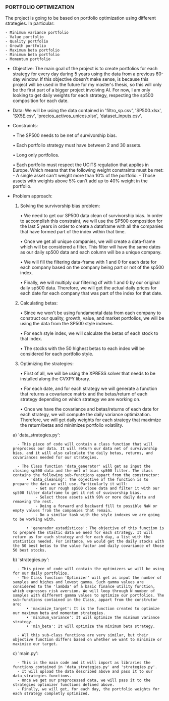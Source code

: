###  PORTFOLIO OPTIMIZATION

The project is going to be based on portfolio optimization using different strategies. In particular:

    - Minimum variance portfolio
    - Value portfolio
    - Quality portfolio
    - Growth portfolio
    - Maximum beta portfolio
    - Minimum beta portfolio
    - Momentum portfolio 

- Objective: The main goal of the project is to create portfolios for each strategy for every day during 5 years using the data from a previous 60-day window. If this objective doesn't make sense, is because this project will be used in the future for my master's thesis, so this will only be the first part of a bigger project involving AI. For now, I am only looking to get daily weights for each strategy, respecting the sp500 composition for each date. 

- Data: We will be using the data contained in 'filtro_sp.csv', 'SP500.xlsx', 'SX5E.csv', 'precios_activos_unicos.xlsx', 'dataset_inputs.csv'. 

- Constraints:

    • The SP500 needs to be net of survivorship bias. 

    • Each portfolio strategy must have between 2 and 30 assets.

    • Long only portfolios.

    • Each portfolio must respect the UCITS regulation that applies in Europe. Which means that the following weight constraints must be met:
        - A single asset can't weight more than 10% of the portfolio.
        - Those assets with weights above 5% can't add up to 40% weight in the portfolio. 

- Problem approach:

    1) Solving the survivorship bias problem:

        • We need to get our SP500 data clean of survivorship bias. In order to accomplish this constraint, we will use the SP500 composition for the last 5 years in order to create a dataframe with all the companies that have formed part of the index within that time. 

        • Once we get all unique companies, we will create a data-frame which will be considered a filter. This filter will have the same dates as our daily sp500 data and each column will be a unique company. 

        • We will fill the filtering data-frame with 1 and 0 for each date for each company based on the company being part or not of the sp500 index.

        • Finally, we will multiply our filtering df with 1 and 0 by our original daily sp500 data. Therefore, we will get the actual daily prices for each date for each company that was part of the index for that date. 
        
    3) Calculating betas:

        • Since we won't be using fundamental data from each company to construct our quality, growth, value, and market portfolios, we will be using the data from the SP500 style indexes. 

        • For each style index, we will calculate the betas of each stock to that index.

        • The stocks with the 50 highest betas to each index will be considered for each portfolio style.  

    2) Optimizing the strategies:

        • First of all, we will be using the XPRESS solver that needs to be installed along the CVXPY library.

        • For each date, and for each strategy we will generate a function that returns a covariance matrix and the betas/return of each strategy depending on which strategy we are working on. 
        
        • Once we have the covariance and betas/returns of each date for each strategy, we will compute the daily variance optimization. Therefore, we will get daily weights for each strategy that maximize the return/betas and minimizes portfolio volatility. 

    a) 'data_strategies.py':

        - This piece of code will contain a class function that will preprocess our data. It will return our data net of survivorship bias, and it will also calculate the daily betas, returns, and covariances needed for our strategies. 

        - The Class function 'data_generator' will get as input the closing sp500 data and the net of bias sp500 filter. The class contains the following sub-functions appart from the constructor:
            • 'data_cleaning': The objective of the function is to prepare the data we will use. Particularly it will:
                - Get our rough sp500 close data and filter it with our sp500 filter dataframe to get it net of suvivorship bias. 
                - Select those assets with 90% or more daily data and removing the rest. 
                - Doing a forward and backward fill to possible NaN or empty values from the companies that remain. 
                - Do a similar task with the style indexes we are going to be working with. 

            • 'generador_estadísticos': The objective of this function is to prepare the stastic data we need for each strategy. It will return us for each strategy and for each day, a list with the statistics needed. For instance, we would get the daily stocks with the 50 best betas to the value factor and daily covariance of those 50 best stocks. 

    b) 'strategies.py':

        - This piece of code will contain the optimizers we will be using for our daily portfolios. 
        - The Class function 'Optimizer' will get as input the number of samples and highes and lowest gamma. Such gamma values are considered to the 'lambda' of a basic finance utility function, which expresses risk aversion. We will loop through N number of samples with different gamma values to optimize our portfolios. The sub-functions contained in the Class, appart from the construtor are:
            • 'maximize_target': It is the function created to optimize our maximum beta and momentum strategies. 
            • 'minimum_variance': It will optimize the minimum variance strategy.
            • 'min_beta': It will optimize the minimum beta strategy. 
        
        - All this sub-class functions are very similar, but their objective function differs based on whether we want to minimize or maximize our target. 
    
    c) 'main.py':

        - This is the main code and it will import as libraries the functions contained in 'data_strategies.py' and 'strategies.py'. 
        - It will upload the data described above and pass it to our data_strategies functions. 
        - Once we get our preprocessed data, we will pass it to the strategies optimizer functions defined above. 
        - Finally, we will get, for each day, the portfolio weights for each strategy completly optimized. 